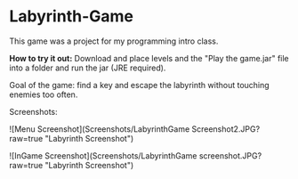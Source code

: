 # Labyrinth-Game
This game was a project for my programming intro class.

**How to try it out:**
Download and place levels and the "Play the game.jar" file into a folder and run the jar (JRE required).


Goal of the game: find a key and escape the labyrinth without touching enemies too often.

Screenshots:

![Menu Screenshot](Screenshots/LabyrinthGame Screenshot2.JPG?raw=true "Labyrinth Screenshot")

![InGame Screenshot](Screenshots/LabyrinthGame screenshot.JPG?raw=true "Labyrinth Screenshot")

